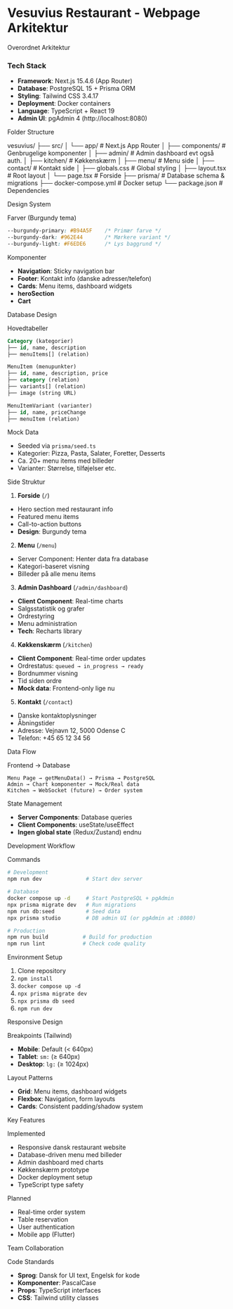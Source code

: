 # Vesuvius Restaurant - Webpage Arkitektur

Overordnet Arkitektur

### Tech Stack
- **Framework**: Next.js 15.4.6 (App Router)
- **Database**: PostgreSQL 15 + Prisma ORM
- **Styling**: Tailwind CSS 3.4.17
- **Deployment**: Docker containers
- **Language**: TypeScript + React 19
- **Admin UI**: pgAdmin 4 (http://localhost:8080)

Folder Structure


vesuvius/
├── src/
│   └── app/                    # Next.js App Router
│       ├── components/         # Genbrugelige komponenter
│       ├── admin/             # Admin dashboard evt også auth.
│       ├── kitchen/           # Køkkenskærm
│       ├── menu/              # Menu side
│       ├── contact/           # Kontakt side
│       ├── globals.css        # Global styling
│       ├── layout.tsx         # Root layout
│       └── page.tsx           # Forside
├── prisma/                    # Database schema & migrations
├── docker-compose.yml         # Docker setup
└── package.json               # Dependencies


Design System

Farver (Burgundy tema)

```css
--burgundy-primary: #B94A5F    /* Primær farve */
--burgundy-dark: #962E44       /* Mørkere variant */
--burgundy-light: #F6EDE6      /* Lys baggrund */
```

Komponenter

- **Navigation**: Sticky navigation bar
- **Footer**: Kontakt info (danske adresser/telefon)
- **Cards**: Menu items, dashboard widgets
- **heroSection**
- **Cart** 

Database Design

Hovedtabeller

```sql
Category (kategorier)
├── id, name, description
├── menuItems[] (relation)

MenuItem (menupunkter)
├── id, name, description, price
├── category (relation)
├── variants[] (relation)
├── image (string URL)

MenuItemVariant (varianter)
├── id, name, priceChange
├── menuItem (relation)
```

Mock Data

- Seeded via `prisma/seed.ts`
- Kategorier: Pizza, Pasta, Salater, Foretter, Desserts
- Ca. 20+ menu items med billeder
- Varianter: Størrelse, tilføjelser etc.

Side Struktur

1. **Forside** (`/`)

- Hero section med restaurant info
- Featured menu items
- Call-to-action buttons
- **Design**: Burgundy tema

2. **Menu** (`/menu`)

- Server Component: Henter data fra database
- Kategori-baseret visning
- Billeder på alle menu items


3. **Admin Dashboard** (`/admin/dashboard`)

- **Client Component**: Real-time charts
- Salgsstatistik og grafer
- Ordrestyring
- Menu administration
- **Tech**: Recharts library

4. **Køkkenskærm** (`/kitchen`)

- **Client Component**: Real-time order updates
- Ordrestatus: `queued → in_progress → ready`
- Bordnummer visning
- Tid siden ordre
- **Mock data**: Frontend-only lige nu

5. **Kontakt** (`/contact`)

- Danske kontaktoplysninger
- Åbningstider
- Adresse: Vejnavn 12, 5000 Odense C
- Telefon: +45 65 12 34 56

Data Flow

Frontend → Database

```
Menu Page → getMenuData() → Prisma → PostgreSQL
Admin → Chart komponenter → Mock/Real data
Kitchen → WebSocket (future) → Order system
```

State Management

- **Server Components**: Database queries
- **Client Components**: useState/useEffect
- **Ingen global state** (Redux/Zustand) endnu

Development Workflow

Commands

```bash
# Development
npm run dev              # Start dev server

# Database
docker compose up -d     # Start PostgreSQL + pgAdmin
npx prisma migrate dev   # Run migrations
npm run db:seed          # Seed data
npx prisma studio        # DB admin UI (or pgAdmin at :8080)

# Production
npm run build           # Build for production
npm run lint            # Check code quality
```

Environment Setup

1. Clone repository
2. `npm install`
3. `docker compose up -d`
4. `npx prisma migrate dev`
5. `npx prisma db seed`
6. `npm run dev`

Responsive Design

Breakpoints (Tailwind)

- **Mobile**: Default (< 640px)
- **Tablet**: `sm:` (≥ 640px)
- **Desktop**: `lg:` (≥ 1024px)

Layout Patterns

- **Grid**: Menu items, dashboard widgets
- **Flexbox**: Navigation, form layouts
- **Cards**: Consistent padding/shadow system

Key Features

Implemented

- Responsive dansk restaurant website
- Database-driven menu med billeder
- Admin dashboard med charts
- Køkkenskærm prototype
- Docker deployment setup
- TypeScript type safety

Planned

- Real-time order system
- Table reservation
- User authentication
- Mobile app (Flutter)

Team Collaboration

Code Standards

- **Sprog**: Dansk for UI text, Engelsk for kode
- **Komponenter**: PascalCase
- **Props**: TypeScript interfaces
- **CSS**: Tailwind utility classes
